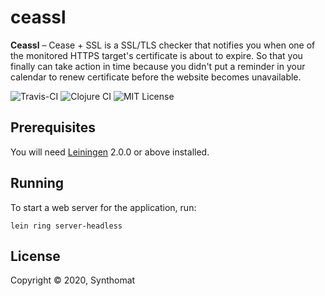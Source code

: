 # ceassl

**Ceassl** – Cease + SSL is a SSL/TLS checker that notifies you when one of the monitored HTTPS target's certificate is about to expire. So that you finally can take action in time because you  didn't put a reminder in your calendar to renew certificate before the website becomes unavailable.

![Travis-CI](https://api.travis-ci.org/synthomat/ceassl.svg?branch=master) ![Clojure CI](https://github.com/synthomat/ceassl/workflows/Clojure%20CI/badge.svg) ![MIT License](https://img.shields.io/github/license/synthomat/ceassl)

## Prerequisites

You will need [Leiningen][] 2.0.0 or above installed.

[leiningen]: https://github.com/technomancy/leiningen

## Running

To start a web server for the application, run:

    lein ring server-headless

## License

Copyright © 2020, Synthomat
